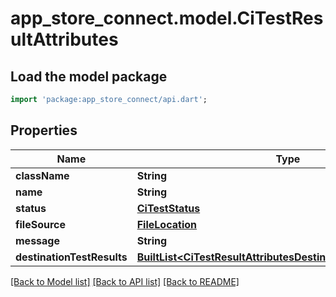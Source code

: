 # app_store_connect.model.CiTestResultAttributes

## Load the model package
```dart
import 'package:app_store_connect/api.dart';
```

## Properties
Name | Type | Description | Notes
------------ | ------------- | ------------- | -------------
**className** | **String** |  | [optional] 
**name** | **String** |  | [optional] 
**status** | [**CiTestStatus**](CiTestStatus.md) |  | [optional] 
**fileSource** | [**FileLocation**](FileLocation.md) |  | [optional] 
**message** | **String** |  | [optional] 
**destinationTestResults** | [**BuiltList&lt;CiTestResultAttributesDestinationTestResultsInner&gt;**](CiTestResultAttributesDestinationTestResultsInner.md) |  | [optional] 

[[Back to Model list]](../README.md#documentation-for-models) [[Back to API list]](../README.md#documentation-for-api-endpoints) [[Back to README]](../README.md)


